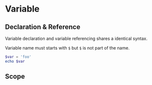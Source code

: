 # Variable

## Declaration & Reference

Variable declaration and variable referencing shares a identical syntax.

Variable name must starts with `$` but `$` is not part of the name.

```ps1
$var = 'foo'
echo $var
```

## Scope


